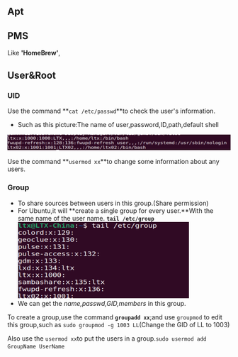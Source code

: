 ## Apt

## PMS

Like **'HomeBrew'**,

## User&Root

### UID

Use the command **`cat /etc/passwd`**to check the user's information.

- Such as this picture:The name of user,password,ID,path,default shell

![image-20231225163829286](./../../Pic/image-20231225163829286.png)

Use the command **`usermod xx`**to change some information about any users.

### Group

- To share sources between users in this group.(Share permission)
- For Ubuntu,it will **create a single group for every user.**With the same name of the user name. **`tail /etc/group`**<img src="./../../Pic/image-20231225165759165.png" alt="image-20231225165759165" style="zoom:50%;" />
- We can get the *name,passwd,GID,members* in this group.

To create a group,use the command **`groupadd xx`**;and use `groupmod` to edit this group,such as `sudo groupmod -g 1003 LL`(Change the GID of LL to 1003)

Also use the `usermod xx`to put the users in a group.`sudo usermod add GroupName UserName`

